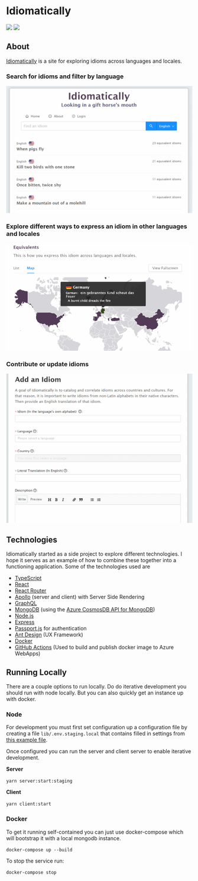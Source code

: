 # Idiomatically

[![](https://github.com/mmanela/idiomatically/workflows/Node%20CI/badge.svg)](https://github.com/mmanela/idiomatically/actions?workflow=Node+CI) [![](https://github.com/mmanela/idiomatically/workflows/Docker%20Image%20CI/badge.svg)](https://github.com/mmanela/idiomatically/actions?workflow=Docker+Image+CI)

## About 
[Idiomatically](https://idiomatically.net/) is a site for exploring idioms across languages and locales. 

### Search for idioms and filter by language
![Idiomatically Homepage](images/homePage.png)


### Explore different ways to express an idiom in other languages and locales
![Idiom Map](images/idiomMap.png)


### Contribute or update idioms
![Add idiom](images/addIdiom.png)


## Technologies
Idiomatically started as a side project to explore different technologies. I hope it serves as an example of how to combine these together into a functioning application. Some of the technologies used are

- [TypeScript](https://www.typescriptlang.org/)
- [React](https://reactjs.org/)
- [React Router](https://reacttraining.com/react-router/)
- [Apollo](https://www.apollographql.com/) (server and client) with Server Side Rendering
- [GraphQL](https://graphql.org/)
- [MongoDB](https://www.mongodb.com/) (using the [Azure CosmosDB API for MongoDB](https://docs.microsoft.com/en-us/azure/cosmos-db/mongodb-introduction))
- [Node.js](https://nodejs.org/)
- [Express](http://expressjs.com/)
- [Passport.js](http://www.passportjs.org/) for authentication
- [Ant Design](https://ant.design/) (UX Framework)
- [Docker](https://www.docker.com/)
- [GitHub Actions](https://github.com/features/actions) (Used to build and publish docker image to Azure WebApps)

## Running Locally 

There are a couple options to run locally. Do do iterative development you should run with node locally. But you can also quickly get an instance up with docker.


### Node 

For development you must first set configuration up a configuration file by creating a file `lib/.env.staging.local` that contains filled in settings from [this example file](https://github.com/mmanela/idiomatically/blob/master/lib/.env.example.local). 

Once configured you can run the server and client server to enable iterative development. 

__Server__

`yarn server:start:staging`

__Client__

`yarn client:start`


### Docker

To get it running self-contained you can just use docker-compose which will bootstrap it with a local mongodb instance.

```
docker-compose up --build
```

To stop the service run:
```
docker-compose stop
```
